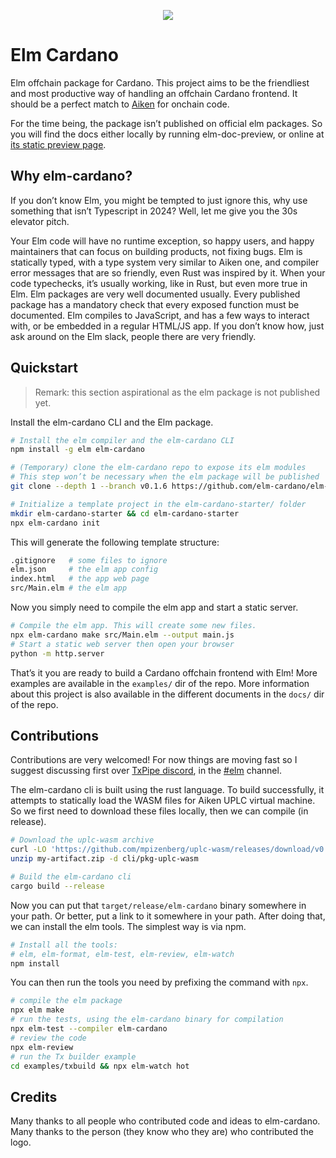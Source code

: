 <p align="center">
  <img src="https://github.com/user-attachments/assets/0cd24e14-12e9-4274-bc16-a4ad8daa47e4" />
</p>


# Elm Cardano

Elm offchain package for Cardano. This project aims to be the friendliest and
most productive way of handling an offchain Cardano frontend. It should be a
perfect match to [Aiken][aiken] for onchain code.

For the time being, the package isn’t published on official elm packages.
So you will find the docs either locally by running elm-doc-preview,
or online at [its static preview page][docs-preview].

[aiken]: https://aiken-lang.org/
[docs-preview]: https://elm-doc-preview.netlify.app/Cardano?repo=elm-cardano%2Felm-cardano&version=elm-doc-preview

## Why elm-cardano?

If you don’t know Elm, you might be tempted to just ignore this,
why use something that isn’t Typescript in 2024?
Well, let me give you the 30s elevator pitch.

Your Elm code will have no runtime exception, so happy users,
and happy maintainers that can focus on building products, not fixing bugs.
Elm is statically typed, with a type system very similar to Aiken one,
and compiler error messages that are so friendly, even Rust was inspired by it.
When your code typechecks, it’s usually working, like in Rust, but even more true in Elm.
Elm packages are very well documented usually.
Every published package has a mandatory check that every exposed function must be documented.
Elm compiles to JavaScript, and has a few ways to interact with,
or be embedded in a regular HTML/JS app.
If you don’t know how, just ask around on the Elm slack, people there are very friendly.

## Quickstart

> Remark: this section aspirational as the elm package is not published yet.

Install the elm-cardano CLI and the Elm package.

```sh
# Install the elm compiler and the elm-cardano CLI
npm install -g elm elm-cardano

# (Temporary) clone the elm-cardano repo to expose its elm modules
# This step won’t be necessary when the elm package will be published
git clone --depth 1 --branch v0.1.6 https://github.com/elm-cardano/elm-cardano.git

# Initialize a template project in the elm-cardano-starter/ folder
mkdir elm-cardano-starter && cd elm-cardano-starter
npx elm-cardano init
```

This will generate the following template structure:
```sh
.gitignore   # some files to ignore
elm.json     # the elm app config
index.html   # the app web page
src/Main.elm # the elm app
```

Now you simply need to compile the elm app and start a static server.
```sh
# Compile the elm app. This will create some new files.
npx elm-cardano make src/Main.elm --output main.js
# Start a static web server then open your browser
python -m http.server
```

That’s it you are ready to build a Cardano offchain frontend with Elm!
More examples are available in the `examples/` dir of the repo.
More information about this project is also available
in the different documents in the `docs/` dir of the repo.

## Contributions

Contributions are very welcomed! For now things are moving fast so I suggest
discussing first over [TxPipe discord][txpipe-discord], in the
[#elm][elm-cardano-channel] channel.

[txpipe-discord]: https://discord.gg/ZTHcHUy5HY
[elm-cardano-channel]: https://discord.com/channels/946071061567529010/1168602442657697793

The elm-cardano cli is built using the rust language.
To build successfully, it attempts to statically load the WASM files for Aiken UPLC virtual machine.
So we first need to download these files locally, then we can compile (in release).
```sh
# Download the uplc-wasm archive
curl -LO 'https://github.com/mpizenberg/uplc-wasm/releases/download/v0.2.0/my-artifact.zip'
unzip my-artifact.zip -d cli/pkg-uplc-wasm

# Build the elm-cardano cli
cargo build --release
```

Now you can put that `target/release/elm-cardano` binary somewhere in your path.
Or better, put a link to it somewhere in your path.
After doing that, we can install the elm tools.
The simplest way is via npm.
```sh
# Install all the tools:
# elm, elm-format, elm-test, elm-review, elm-watch
npm install
```

You can then run the tools you need by prefixing the command with `npx`.

```sh
# compile the elm package
npx elm make
# run the tests, using the elm-cardano binary for compilation
npx elm-test --compiler elm-cardano
# review the code
npx elm-review
# run the Tx builder example
cd examples/txbuild && npx elm-watch hot
```

## Credits

Many thanks to all people who contributed code and ideas to elm-cardano.
Many thanks to the person (they know who they are) who contributed the logo.
